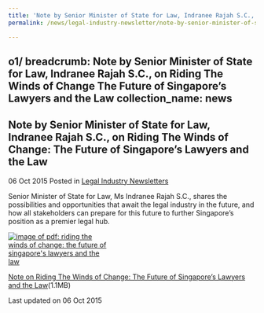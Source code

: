 ```yaml
---
title: 'Note by Senior Minister of State for Law, Indranee Rajah S.C., on Riding The Winds of Change The Future of Singapore’s Lawyers and the Law'
permalink: /news/legal-industry-newsletter/note-by-senior-minister-of-state-for-law--indranee-rajah-s-c/

---
```

o1/
breadcrumb: Note by Senior Minister of State for Law, Indranee Rajah S.C., on Riding The Winds of Change The Future of Singapore’s Lawyers and the Law
collection_name: news
---

<style>
  .image {width: 200px;}
  .image img {max-width: 100%;}
</style>

Note by Senior Minister of State for Law, Indranee Rajah S.C., on Riding The Winds of Change: The Future of Singapore’s Lawyers and the Law
---

06 Oct 2015 Posted in [Legal Industry Newsletters](/news/legal-industry-newsletters/)

Senior Minister of State for Law, Ms Indranee Rajah S.C., shares the possibilities and opportunities that await the legal industry in the future, and how all stakeholders can prepare for this future to further Singapore’s position as a premier legal hub.

<div class="image">
  <a href="/files/NoteonLegalFutures.pdf"><img src="/images/1444120239904.jpg" alt="image of pdf: riding the winds of change: the future of singapore's lawyers and the law"></a>
</div>

<a href="/files/NoteonLegalFutures.pdf">Note on Riding The Winds of Change: The Future of Singapore’s Lawyers and the Law</a>(1.1MB)

<p class="right-side-updated">Last updated on 06 Oct 2015</p>
